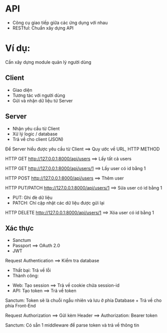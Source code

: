 # API

-   Công cụ giao tiếp giữa các ứng dụng với nhau
-   RESTful: Chuẩn xây dựng API

# Ví dụ:

Cần xây dựng module quản lý người dùng

## Client

-   Giao diện
-   Tương tác với người dùng
-   Gửi và nhận dữ liệu từ Server

## Server

-   Nhận yêu cầu từ Client
-   Xử lý logic / database
-   Trả về cho client (JSON)

Để Server hiểu được yêu cầu từ Client ==> Quy ước về URL, HTTP METHOD

HTTP GET http://127.0.0.1:8000/api/users ==> Lấy tất cả users

HTTP GET http://127.0.0.1:8000/api/users/1 ==> Lấy user có id bằng 1

HTTP POST http://127.0.0.1:8000/api/users ==> Thêm user

HTTP PUT/PATCH http://127.0.0.1:8000/api/users/1 ==> Sửa user có id bằng 1

-   PUT: Ghi đè dữ liệu
-   PATCH: Chỉ cập nhật các dữ liệu được gửi lại

HTTP DELETE http://127.0.0.1:8000/api/users/1 ==> Xóa user có id bằng 1

## Xác thực

-   Sanctum
-   Passport ==> OAuth 2.0
-   JWT

Request Authentication ==> Kiểm tra database

-   Thất bại: Trả về lỗi
-   Thành công:

*   Web: Tạo session ==> Trả về cookie chứa session-id
*   API: Tạo token ==> Trả về token

Sanctum: Token sẽ là chuỗi ngẫu nhiên và lưu ở phía Database + Trả về cho phía Front-End

Request Authorization ==> Gửi kèm Header ==> Authorization: Bearer token

Sanctum: Có sẵn 1 middleware để parse token và trả về thông tin
